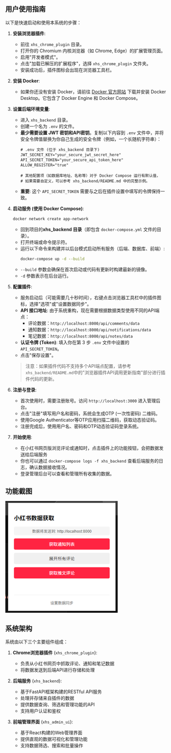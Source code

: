 ## 用户使用指南

以下是快速启动和使用本系统的步骤：

1. **安装浏览器插件**:

   - 前往 `xhs_chrome_plugin` 目录。
   - 打开你的 Chromium 内核浏览器（如 Chrome, Edge）的扩展管理页面。
   - 启用"开发者模式"。
   - 点击"加载已解压的扩展程序"，选择 `xhs_chrome_plugin` 文件夹。
   - 安装成功后，插件图标会出现在浏览器工具栏。
2. **安装 Docker**:

   - 如果你还没有安装 Docker，请前往 [Docker 官方网站](https://www.docker.com/products/docker-desktop/) 下载并安装 Docker Desktop。它包含了 Docker Engine 和 Docker Compose。
3. **设置后端环境变量**:

   - 进入 `xhs_backend` 目录。
   - 创建一个名为 `.env` 的文件。
   - **最少需要设置 JWT 密钥和API密钥**。复制以下内容到 `.env` 文件中，并将安全令牌值替换为你自己生成的安全令牌（例如，一个长随机字符串）：
     ```dotenv
     # .env 文件 (位于 xhs_backend 目录下)
     JWT_SECRET_KEY="your_secure_jwt_secret_here"
     API_SECRET_TOKEN="your_secure_api_token_here"
     ALLOW_REGISTER="true"

     # 其他配置项（如数据库地址、名称等）对于 Docker Compose 运行有默认值，
     # 如果需要自定义，可以参考 xhs_backend/README.md 中的完整示例。
     ```
   - **重要**: 这个 `API_SECRET_TOKEN` 需要与之后在插件设置中填写的令牌保持一致。
4. **启动服务 (使用 Docker Compose)**:
     ```bash
     docker network create app-network
     ```
   - 回到项目的**xhs_backend 目录**（即包含 `docker-compose.yml` 文件的目录）。
   - 打开终端或命令提示符。
   - 运行以下命令来构建并以后台模式启动所有服务（后端、数据库、前端）:
     ```bash
     docker-compose up -d --build
     ```
   - `--build` 参数会确保在首次启动或代码有更新时构建最新的镜像。
   - `-d` 参数表示在后台运行。
5. **配置插件**:

   - 服务启动后（可能需要几十秒时间），右键点击浏览器工具栏中的插件图标，选择"选项"或"设置数据同步"。
   - **API 接口地址**: 由于系统重构，现在需要根据数据类型使用不同的API端点：
     - 评论数据：`http://localhost:8000/api/comments/data`
     - 通知数据：`http://localhost:8000/api/notifications/data`
     - 笔记数据：`http://localhost:8000/api/notes/data`
   - **认证令牌 (Token)**: 填入你在第 3 步 `.env` 文件中设置的 `API_SECRET_TOKEN`。
   - 点击"保存设置"。
   
   > 注意：如果插件代码不支持多个API端点配置，请参考`xhs_backend/README.md`中的"浏览器插件API调用更新指南"部分进行插件代码的更新。

6. **注册与登录**:

   - 首次使用时，需要注册账号。访问 `http://localhost:3000` 进入管理后台。
   - 点击"注册"填写用户名和密码，系统会生成OTP (一次性密码) 二维码。
   - 使用Google Authenticator等OTP应用扫描二维码，获取动态验证码。
   - 注册完成后，使用用户名、密码和OTP动态验证码登录系统。

7. **开始使用**:

   - 在小红书网页版浏览评论或通知时，点击插件上的功能按钮，会把数据发送给后端服务
   - 你也可以通过 `docker-compose logs -f xhs_backend` 查看后端服务的日志，确认数据接收情况。
   - 登录管理后台可以查看和管理所有收集的数据。



## 功能截图

![1745905553906](image/README/1745905553906.png)

## 系统架构

系统由以下三个主要组件组成：

1. **Chrome浏览器插件** (`xhs_chrome_plugin`): 
   - 负责从小红书网页中抓取评论、通知和笔记数据
   - 将数据发送到后端API进行存储和处理

2. **后端服务** (`xhs_backend`): 
   - 基于FastAPI框架构建的RESTful API服务
   - 处理并存储来自插件的数据
   - 提供数据查询、筛选和管理功能的API
   - 支持用户认证和鉴权

3. **前端管理界面** (`xhs_admin_ui`): 
   - 基于React构建的Web管理界面
   - 提供直观的数据可视化和管理功能
   - 支持数据筛选、搜索和批量操作
